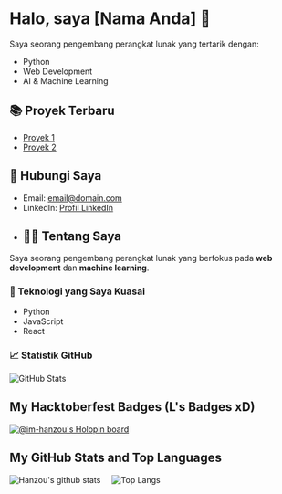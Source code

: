 # Halo, saya [Nama Anda] 👋

Saya seorang pengembang perangkat lunak yang tertarik dengan:
- Python
- Web Development
- AI & Machine Learning

## 📚 Proyek Terbaru
- [Proyek 1](https://github.com/username/repository)
- [Proyek 2](https://github.com/username/repository)

## 📧 Hubungi Saya
- Email: [email@domain.com](mailto:email@domain.com)
- LinkedIn: [Profil LinkedIn](https://www.linkedin.com/in/username/)
- ## 👨‍💻 Tentang Saya
Saya seorang pengembang perangkat lunak yang berfokus pada **web development** dan **machine learning**.

### 🔧 Teknologi yang Saya Kuasai
- Python
- JavaScript
- React

### 📈 Statistik GitHub
![GitHub Stats](https://github-readme-stats.vercel.app/api?username=username&show_icons=true)

## My Hacktoberfest Badges (L's Badges xD)
 [![@im-hanzou's Holopin board](https://holopin.io/api/user/board?user=haxsinner)](https://holopin.io/@haxsinner)
 
 ## My GitHub Stats and Top Languages
 ![Hanzou's github stats](https://github-readme-stats.vercel.app/api?username=im-hanzou&show_icons=true&theme=tokyonight)&nbsp;&nbsp;&nbsp;&nbsp;&nbsp;![Top Langs](https://github-readme-stats.vercel.app/api/top-langs/?username=im-hanzou&layout=donut&theme=tokyonight&show_icons=true)
 
 <!--
 **im-hanzou/im-hanzou** is a ✨ _special_ ✨ repository because its `README.md` (this file) appears on your GitHub profile.
 
 Here are some ideas to get you started:
 
 - 🔭 I’m currently working on ...
 - 🌱 I’m currently learning ...
 - 👯 I’m looking to collaborate on ...
 - 🤔 I’m looking for help with ...
 - 💬 Ask me about ...
 - 📫 How to reach me: ...
 - 😄 Pronouns: ...
 - ⚡ Fun fact: ...
 -->
